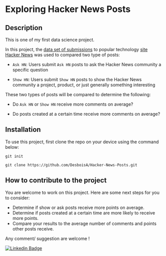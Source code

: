 # Exploring Hacker News Posts

## Description

This is one of my first data science project.

In this project, the [data set of submissions](https://www.kaggle.com/hacker-news/hacker-news-posts) to popular technology [site Hacker News](https://news.ycombinator.com/) was used to compared two type of posts: 

- `Ask HN`: Users submit `Ask HN` posts to ask the Hacker News community a specific question

- `Show HN`: Users submit `Show HN` posts to show the Hacker News community a project, product, or just generally something interesting

These two types of posts will be compared to determine the following:

- Do `Ask HN` or `Show HN` receive more comments on average?

- Do posts created at a certain time receive more comments on average?

## Installation

To use this project, first clone the repo on your device using the command below:

```
git init
```
```
git clone https://github.com/DesboisA/Hacker-News-Posts.git
```

## How to contribute to the project

You are welcome to work on this project. Here are some next steps for you to consider:

- Determine if show or ask posts receive more points on average.
- Determine if posts created at a certain time are more likely to receive more points.
- Compare your results to the average number of comments and points other posts receive.

Any comment/ suggestion are welcome ! 

[![Linkedin Badge](https://img.shields.io/badge/-adriendesbois-blue?style=flat-square&logo=Linkedin&logoColor=white&link=https://www.linkedin.com/in/adriendesbois/)](https://www.linkedin.com/in/adriendesbois/) 


